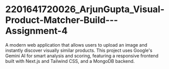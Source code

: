 # 2201641720026_ArjunGupta_Visual-Product-Matcher-Build---Assignment-4
A modern web application that allows users to upload an image and instantly discover visually similar products. This project uses Google's Gemini AI for smart analysis and scoring, featuring a responsive frontend built with Next.js and Tailwind CSS, and a MongoDB backend.
